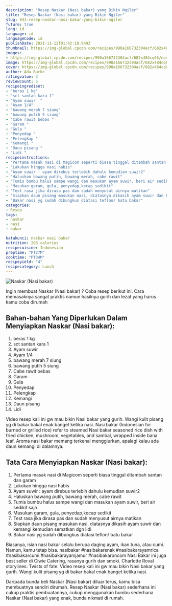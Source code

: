 ```yaml
---
description: "Resep Naskar (Nasi bakar) yang Bikin Ngiler"
title: "Resep Naskar (Nasi bakar) yang Bikin Ngiler"
slug: 943-resep-naskar-nasi-bakar-yang-bikin-ngiler
future: true
lang: id
language: id
languageCode: id
publishDate: 2021-11-12T01:42:18.949Z 
thumbnail: https://img-global.cpcdn.com/recipes/990a166732304acf/682x484cq65/naskar-nasi-bakar-foto-resep-utama.png
images:
- https://img-global.cpcdn.com/recipes/990a166732304acf/682x484cq65/naskar-nasi-bakar-foto-resep-utama.png
image: https://img-global.cpcdn.com/recipes/990a166732304acf/682x484cq65/naskar-nasi-bakar-foto-resep-utama.png
cover: https://img-global.cpcdn.com/recipes/990a166732304acf/682x484cq65/naskar-nasi-bakar-foto-resep-utama.png
author: Ada Burke
ratingvalue: 3
reviewcount: 5
recipeingredient:
- "beras 1 kg"
- "sct santan kara 1"
- "Ayam suwir  "
- "Ayam 1/4"
- "bawang merah 7 siung"
- "bawang putih 5 siung"
- "Cabe rawit bebas "
- "Garam "
- "Gula "
- "Penyedap "
- "Pelengkap "
- "Kemangi "
- "Daun pisang "
- "Lidi "
recipeinstructions:
- "Pertama masak nasi di Magicom seperti biasa tinggal ditambah santan dan garam"
- "Lakukan hingga nasi habis"
- "Ayam suwir : ayam direbus terlebih dahulu kemudian suwir2"
- "Haluskan bawang putih, bawang merah, cabe rawit"
- "Tumis bumbu halus sampe wangi dan masukan ayam suwir, beri air sedikit saja"
- "Masukan garam, gula, penyedap,kecap sedikit"
- "Test rasa jika dirasa pas dan sudah menyusut airnya matikan"
- "Siapkan daun pisang masukan nasi, diatasnya dikasih ayam suwir dan kemangi kemudian sematkan dgn lidi"
- "Bakar nasi yg sudah dibungkus diatasi teflon/ batu bakar"
categories:
- Resep
tags:
- naskar
- nasi
- bakar

katakunci: naskar nasi bakar 
nutrition: 206 calories
recipecuisine: Indonesian
preptime: "PT27M"
cooktime: "PT34M"
recipeyield: "4"
recipecategory: Lunch
---
```



![Naskar (Nasi bakar)](https://img-global.cpcdn.com/recipes/990a166732304acf/682x484cq65/naskar-nasi-bakar-foto-resep-utama.png)

Ingin membuat Naskar (Nasi bakar) ? Coba resep berikut ini. Cara memasaknya sangat praktis namun hasilnya gurih dan lezat yang harus kamu coba dirumah

<!--inarticleads1-->

## Bahan-bahan Yang Diperlukan Dalam Menyiapkan Naskar (Nasi bakar):

1. beras 1 kg
1. sct santan kara 1
1. Ayam suwir  
1. Ayam 1/4
1. bawang merah 7 siung
1. bawang putih 5 siung
1. Cabe rawit bebas 
1. Garam 
1. Gula 
1. Penyedap 
1. Pelengkap 
1. Kemangi 
1. Daun pisang 
1. Lidi 

Video resep kali ini gw mau bikin Nasi bakar yang gurih. Wangi kulit pisang yg di bakar bakal enak banget ketika nasi. Nasi bakar (Indonesian for burned or grilled rice) refer to steamed Nasi bakar seasoned rice dish with fried chicken, mushroom, vegetables, and sambal, wrapped inside bana leaf. Aroma nasi bakar memang terkenal menggiurkan, apalagi kalau ada daun kemangi di dalamnya. 

<!--inarticleads2-->

## Tata Cara Menyiapkan Naskar (Nasi bakar):

1. Pertama masak nasi di Magicom seperti biasa tinggal ditambah santan dan garam
1. Lakukan hingga nasi habis
1. Ayam suwir : ayam direbus terlebih dahulu kemudian suwir2
1. Haluskan bawang putih, bawang merah, cabe rawit
1. Tumis bumbu halus sampe wangi dan masukan ayam suwir, beri air sedikit saja
1. Masukan garam, gula, penyedap,kecap sedikit
1. Test rasa jika dirasa pas dan sudah menyusut airnya matikan
1. Siapkan daun pisang masukan nasi, diatasnya dikasih ayam suwir dan kemangi kemudian sematkan dgn lidi
1. Bakar nasi yg sudah dibungkus diatasi teflon/ batu bakar


Biasanya, isian nasi bakar selalu berupa daging ayam, ikan tuna, atau cumi. Namun, kamu tetap bisa. nasibakar #nasibakarenak #nasibakarayamrica #nasibakarcumi #nasibakarayamjamur #nasibakaroncom Nasi Bakar ini juga best seller di Ciwie Catering, rasanya gurih dan smoki. Charlotte Roval storylines: Twists of fate. Video resep kali ini gw mau bikin Nasi bakar yang gurih. Wangi kulit pisang yg di bakar bakal enak banget ketika nasi. 

Daripada bunda beli  Naskar (Nasi bakar)  diluar terus, kamu  bisa membuatnya sendiri dirumah. Resep  Naskar (Nasi bakar)  sederhana ini cukup praktis pembuatannya, cukup menggunakan bumbu sederhana  Naskar (Nasi bakar)  yang enak, bunda nikmati di rumah.
